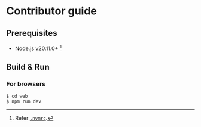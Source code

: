 # Contributor guide

## Prerequisites

- Node.js v20.11.0+ [^1]

## Build & Run
### For browsers
```
$ cd web
$ npm run dev
```

[^1]: Refer [`.nvmrc`](.nvmrc).
